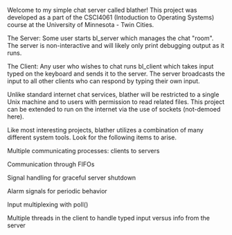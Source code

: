 Welcome to my simple chat server called blather! This project was developed as a part of
the CSCI4061  (Intoduction to Operating Systems) course at the University of Minnesota - Twin Cities.

The Server: Some user starts bl_server which manages the chat "room". The server is non-interactive and will likely only print debugging output as it runs.

The Client: Any user who wishes to chat runs bl_client which takes input typed on the keyboard and sends it to the server. The server broadcasts the input to all other clients who can respond by typing their own input.

Unlike standard internet chat services, blather will be restricted to a single Unix machine and to users with permission to read related files. This project can be extended to run on the internet via the use of sockets (not-demoed here).

Like most interesting projects, blather utilizes a combination of many different system tools. Look for the following items to arise.

Multiple communicating processes: clients to servers

Communication through FIFOs

Signal handling for graceful server shutdown

Alarm signals for periodic behavior

Input multiplexing with poll()

Multiple threads in the client to handle typed input versus info from the server
